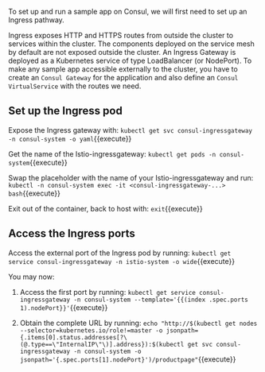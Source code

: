 To set up and run a sample app on Consul, we will first need to set up an Ingress pathway.

Ingress exposes HTTP and HTTPS routes from outside the cluster to services within the cluster. The components deployed on the service mesh by default are not exposed outside the cluster. An Ingress Gateway is deployed as a Kubernetes service of type LoadBalancer (or NodePort). To make any sample app accessible externally to the cluster, you have to create an `Consul Gateway` for the application and also define an `Consul VirtualService` with the routes we need.

## Set up the Ingress pod

Expose the Ingress gateway with:
`kubectl get svc consul-ingressgateway -n consul-system -o yaml`{{execute}}

Get the name of the Istio-ingressgateway:
`kubectl get pods -n consul-system`{{execute}}

Swap the placeholder with the name of your Istio-ingressgateway and run:
`kubectl -n consul-system exec -it <consul-ingressgateway-...> bash`{{execute}}

Exit out of the container, back to host with:
`exit`{{execute}}

## Access the Ingress ports

Access the external port of the Ingress pod by running:
`kubectl get service consul-ingressgateway -n istio-system -o wide`{{execute}}

You may now: 

1. Access the first port by running:
`kubectl get service consul-ingressgateway -n consul-system --template='{{(index .spec.ports 1).nodePort}}'`{{execute}}

2. Obtain the complete URL by running:
`echo "http://$(kubectl get nodes --selector=kubernetes.io/role!=master -o jsonpath={.items[0].status.addresses[?\(@.type==\"InternalIP\"\)].address}):$(kubectl get svc consul-ingressgateway -n consul-system -o jsonpath='{.spec.ports[1].nodePort}')/productpage"`{{execute}}

